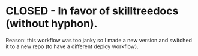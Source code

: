 # CLOSED - In favor of skilltreedocs (without hyphon).

Reason: this workflow was too janky so I made a new version and switched it to a new repo (to have a different deploy workflow).
